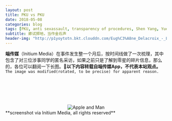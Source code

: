 ```yaml
---
layout: post
title: PKU vs PKU
date: 2018-05-08
categories: blog
tags: [PKU, anti sexassault, transparency of procedures, Shen Yang, Yue Xin]
subtitle: 卿试掷地，当作金石声
header-img: "http://p1yoytotn.bkt.clouddn.com/Eug%C3%A8ne_Delacroix_-_La_libert%C3%A9_guidant_le_peuple.jpg"
---
```

**端传媒**（Initium Media）在事件发生整一个月后，按时间线做了一次梳理，其中包含了对三位涉事同学的匿名采访，如果之前只是了解到零星的碎片信息，那么的，各位可以翻阅一下长图。**以下内容转载自端传媒App，不代表本站观点。**
`The image was modified(rotated, to be precise) for apparent reason.`

<br><br><br><br>

<div align="center"><img src="http://p1yoytotn.bkt.clouddn.com/%E5%8C%97%E5%A4%A7vs%E5%8C%97%E5%A4%A7%20via%20Initium%20Media.JPG" alt="Apple and  Man" /></div>
**screenshot via Initium Media, all rights reserved**
